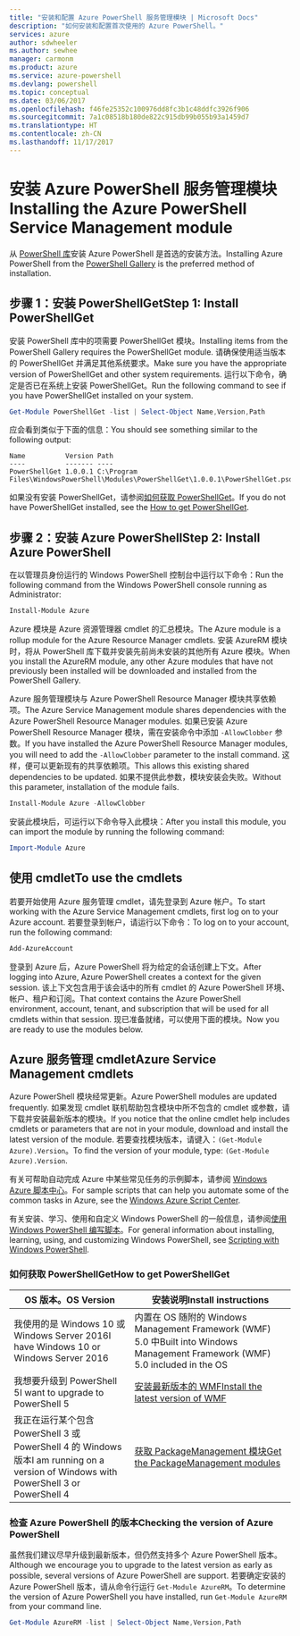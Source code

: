 ```yaml
---
title: "安装和配置 Azure PowerShell 服务管理模块 | Microsoft Docs"
description: "如何安装和配置首次使用的 Azure PowerShell。"
services: azure
author: sdwheeler
ms.author: sewhee
manager: carmonm
ms.product: azure
ms.service: azure-powershell
ms.devlang: powershell
ms.topic: conceptual
ms.date: 03/06/2017
ms.openlocfilehash: f46fe25352c100976dd8fc3b1c48ddfc3926f906
ms.sourcegitcommit: 7a1c08518b180de822c915db99b055b93a1459d7
ms.translationtype: HT
ms.contentlocale: zh-CN
ms.lasthandoff: 11/17/2017
---
```

# <a name="installing-the-azure-powershell-service-management-module"></a><span data-ttu-id="ded42-103">安装 Azure PowerShell 服务管理模块</span><span class="sxs-lookup"><span data-stu-id="ded42-103">Installing the Azure PowerShell Service Management module</span></span>

<span data-ttu-id="ded42-104">从 [PowerShell 库](https://www.powershellgallery.com/)安装 Azure PowerShell 是首选的安装方法。</span><span class="sxs-lookup"><span data-stu-id="ded42-104">Installing Azure PowerShell from the [PowerShell Gallery](https://www.powershellgallery.com/) is the preferred method of installation.</span></span>

## <a name="step-1-install-powershellget"></a><span data-ttu-id="ded42-105">步骤 1：安装 PowerShellGet</span><span class="sxs-lookup"><span data-stu-id="ded42-105">Step 1: Install PowerShellGet</span></span>

<span data-ttu-id="ded42-106">安装 PowerShell 库中的项需要 PowerShellGet 模块。</span><span class="sxs-lookup"><span data-stu-id="ded42-106">Installing items from the PowerShell Gallery requires the PowerShellGet module.</span></span> <span data-ttu-id="ded42-107">请确保使用适当版本的 PowerShellGet 并满足其他系统要求。</span><span class="sxs-lookup"><span data-stu-id="ded42-107">Make sure you have the appropriate version of PowerShellGet and other system requirements.</span></span> <span data-ttu-id="ded42-108">运行以下命令，确定是否已在系统上安装 PowerShellGet。</span><span class="sxs-lookup"><span data-stu-id="ded42-108">Run the following command to see if you have PowerShellGet installed on your system.</span></span>

```powershell
Get-Module PowerShellGet -list | Select-Object Name,Version,Path
```

<span data-ttu-id="ded42-109">应会看到类似于下面的信息：</span><span class="sxs-lookup"><span data-stu-id="ded42-109">You should see something similar to the following output:</span></span>

```
Name          Version Path
----          ------- ----
PowerShellGet 1.0.0.1 C:\Program Files\WindowsPowerShell\Modules\PowerShellGet\1.0.0.1\PowerShellGet.psd1
```

<span data-ttu-id="ded42-110">如果没有安装 PowerShellGet，请参阅[如何获取 PowerShellGet](#how-to-get-powershellget)。</span><span class="sxs-lookup"><span data-stu-id="ded42-110">If you do not have PowerShellGet installed, see the [How to get PowerShellGet](#how-to-get-powershellget).</span></span>

## <a name="step-2-install-azure-powershell"></a><span data-ttu-id="ded42-111">步骤 2：安装 Azure PowerShell</span><span class="sxs-lookup"><span data-stu-id="ded42-111">Step 2: Install Azure PowerShell</span></span>

<span data-ttu-id="ded42-112">在以管理员身份运行的 Windows PowerShell 控制台中运行以下命令：</span><span class="sxs-lookup"><span data-stu-id="ded42-112">Run the following command from the Windows PowerShell console running as Administrator:</span></span>

```powershell
Install-Module Azure
```

<span data-ttu-id="ded42-113">Azure 模块是 Azure 资源管理器 cmdlet 的汇总模块。</span><span class="sxs-lookup"><span data-stu-id="ded42-113">The Azure module is a rollup module for the Azure Resource Manager cmdlets.</span></span> <span data-ttu-id="ded42-114">安装 AzureRM 模块时，将从 PowerShell 库下载并安装先前尚未安装的其他所有 Azure 模块。</span><span class="sxs-lookup"><span data-stu-id="ded42-114">When you install the AzureRM module, any other Azure modules that have not previously been installed will be downloaded and installed from the PowerShell Gallery.</span></span>

<span data-ttu-id="ded42-115">Azure 服务管理模块与 Azure PowerShell Resource Manager 模块共享依赖项。</span><span class="sxs-lookup"><span data-stu-id="ded42-115">The Azure Service Management module shares dependencies with the Azure PowerShell Resource Manager modules.</span></span> <span data-ttu-id="ded42-116">如果已安装 Azure PowerShell Resource Manager 模块，需在安装命令中添加 `-AllowClobber` 参数。</span><span class="sxs-lookup"><span data-stu-id="ded42-116">If you have installed the Azure PowerShell Resource Manager modules, you will need to add the `-AllowClobber` parameter to the install command.</span></span> <span data-ttu-id="ded42-117">这样，便可以更新现有的共享依赖项。</span><span class="sxs-lookup"><span data-stu-id="ded42-117">This allows this existing shared dependencies to be updated.</span></span> <span data-ttu-id="ded42-118">如果不提供此参数，模块安装会失败。</span><span class="sxs-lookup"><span data-stu-id="ded42-118">Without this parameter, installation of the module fails.</span></span>

```powershell
Install-Module Azure -AllowClobber
```

<span data-ttu-id="ded42-119">安装此模块后，可运行以下命令导入此模块：</span><span class="sxs-lookup"><span data-stu-id="ded42-119">After you install this module, you can import the module by running the following command:</span></span>

```powershell
Import-Module Azure
```

## <a name="to-use-the-cmdlets"></a><span data-ttu-id="ded42-120">使用 cmdlet</span><span class="sxs-lookup"><span data-stu-id="ded42-120">To use the cmdlets</span></span>

<span data-ttu-id="ded42-121">若要开始使用 Azure 服务管理 cmdlet，请先登录到 Azure 帐户。</span><span class="sxs-lookup"><span data-stu-id="ded42-121">To start working with the Azure Service Management cmdlets, first log on to your Azure account.</span></span> <span data-ttu-id="ded42-122">若要登录到帐户，请运行以下命令：</span><span class="sxs-lookup"><span data-stu-id="ded42-122">To log on to your account, run the following command:</span></span>

```powershell
Add-AzureAccount
```

<span data-ttu-id="ded42-123">登录到 Azure 后，Azure PowerShell 将为给定的会话创建上下文。</span><span class="sxs-lookup"><span data-stu-id="ded42-123">After logging into Azure, Azure PowerShell creates a context for the given session.</span></span> <span data-ttu-id="ded42-124">该上下文包含用于该会话中的所有 cmdlet 的 Azure PowerShell 环境、帐户、租户和订阅。</span><span class="sxs-lookup"><span data-stu-id="ded42-124">That context contains the Azure PowerShell environment, account, tenant, and subscription that will be used for all cmdlets within that session.</span></span> <span data-ttu-id="ded42-125">现已准备就绪，可以使用下面的模块。</span><span class="sxs-lookup"><span data-stu-id="ded42-125">Now you are ready to use the modules below.</span></span>

## <a name="azure-service-management-cmdlets"></a><span data-ttu-id="ded42-126">Azure 服务管理 cmdlet</span><span class="sxs-lookup"><span data-stu-id="ded42-126">Azure Service Management cmdlets</span></span>

<span data-ttu-id="ded42-127">Azure PowerShell 模块经常更新。</span><span class="sxs-lookup"><span data-stu-id="ded42-127">Azure PowerShell modules are updated frequently.</span></span> <span data-ttu-id="ded42-128">如果发现 cmdlet 联机帮助包含模块中所不包含的 cmdlet 或参数，请下载并安装最新版本的模块。</span><span class="sxs-lookup"><span data-stu-id="ded42-128">If you notice that the online cmdlet help includes cmdlets or parameters that are not in your module, download and install the latest version of the module.</span></span> <span data-ttu-id="ded42-129">若要查找模块版本，请键入：`(Get-Module Azure).Version`。</span><span class="sxs-lookup"><span data-stu-id="ded42-129">To find the version of your module, type: `(Get-Module Azure).Version`.</span></span>

<span data-ttu-id="ded42-130">有关可帮助自动完成 Azure 中某些常见任务的示例脚本，请参阅 [Windows Azure 脚本中心](http://www.windowsazure.com/documentation/scripts/)。</span><span class="sxs-lookup"><span data-stu-id="ded42-130">For sample scripts that can help you automate some of the common tasks in Azure, see the [Windows Azure Script Center](http://www.windowsazure.com/documentation/scripts/).</span></span>

<span data-ttu-id="ded42-131">有关安装、学习、使用和自定义 Windows PowerShell 的一般信息，请参阅[使用 Windows PowerShell 编写脚本](http://go.microsoft.com/fwlink/p/?linkid=320210)。</span><span class="sxs-lookup"><span data-stu-id="ded42-131">For general information about installing, learning, using, and customizing Windows PowerShell, see [Scripting with Windows PowerShell](http://go.microsoft.com/fwlink/p/?linkid=320210).</span></span>

### <a name="how-to-get-powershellget"></a><span data-ttu-id="ded42-132">如何获取 PowerShellGet</span><span class="sxs-lookup"><span data-stu-id="ded42-132">How to get PowerShellGet</span></span>

|<span data-ttu-id="ded42-133">OS 版本。</span><span class="sxs-lookup"><span data-stu-id="ded42-133">OS Version</span></span>|<span data-ttu-id="ded42-134">安装说明</span><span class="sxs-lookup"><span data-stu-id="ded42-134">Install instructions</span></span>|
|---|---|
|<span data-ttu-id="ded42-135">我使用的是 Windows 10 或 Windows Server 2016</span><span class="sxs-lookup"><span data-stu-id="ded42-135">I have Windows 10 or Windows Server 2016</span></span>|<span data-ttu-id="ded42-136">内置在 OS 随附的 Windows Management Framework (WMF) 5.0 中</span><span class="sxs-lookup"><span data-stu-id="ded42-136">Built into Windows Management Framework (WMF) 5.0 included in the OS</span></span>|
|<span data-ttu-id="ded42-137">我想要升级到 PowerShell 5</span><span class="sxs-lookup"><span data-stu-id="ded42-137">I want to upgrade to PowerShell 5</span></span>|[<span data-ttu-id="ded42-138">安装最新版本的 WMF</span><span class="sxs-lookup"><span data-stu-id="ded42-138">Install the latest version of WMF</span></span>](https://www.microsoft.com/en-us/download/details.aspx?id=54616)|
|<span data-ttu-id="ded42-139">我正在运行某个包含 PowerShell 3 或 PowerShell 4 的 Windows 版本</span><span class="sxs-lookup"><span data-stu-id="ded42-139">I am running on a version of Windows with PowerShell 3 or PowerShell 4</span></span>|[<span data-ttu-id="ded42-140">获取 PackageManagement 模块</span><span class="sxs-lookup"><span data-stu-id="ded42-140">Get the PackageManagement modules</span></span>](http://go.microsoft.com/fwlink/?LinkID=746217)|

<a id="helpmechoose"></a>
### <a name="checking-the-version-of-azure-powershell"></a><span data-ttu-id="ded42-141">检查 Azure PowerShell 的版本</span><span class="sxs-lookup"><span data-stu-id="ded42-141">Checking the version of Azure PowerShell</span></span>

<span data-ttu-id="ded42-142">虽然我们建议尽早升级到最新版本，但仍然支持多个 Azure PowerShell 版本。</span><span class="sxs-lookup"><span data-stu-id="ded42-142">Although we encourage you to upgrade to the latest version as early as possible, several versions of Azure PowerShell are support.</span></span> <span data-ttu-id="ded42-143">若要确定安装的 Azure PowerShell 版本，请从命令行运行 `Get-Module AzureRM`。</span><span class="sxs-lookup"><span data-stu-id="ded42-143">To determine the version of Azure PowerShell you have installed, run `Get-Module AzureRM` from your command line.</span></span>

```powershell
Get-Module AzureRM -list | Select-Object Name,Version,Path
```
